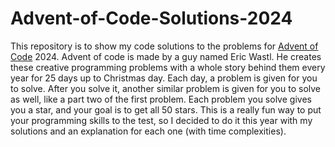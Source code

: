 # Advent-of-Code-Solutions-2024

This repository is to show my code solutions to the problems for [Advent of Code](https://adventofcode.com/) 2024. Advent of code is made by a guy named Eric Wastl. He creates these creative programming problems with a whole story behind them 
every year for 25 days up to Christmas day. Each day, a problem is given for you to solve. After you solve it, another similar problem is given for you to solve as well, like a part two of the first problem. Each problem you solve gives you a 
star, and your goal is to get all 50 stars. This is a really fun way to put your programming skills to the test, so I decided to do it this year with my solutions and an explanation for each one (with time complexities).
